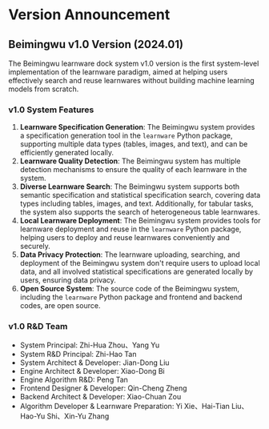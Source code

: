 # Version Announcement

## Beimingwu v1.0 Version (2024.01)

The Beimingwu learnware dock system v1.0 version is the first system-level implementation of the learnware paradigm, aimed at helping users effectively search and reuse learnwares without building machine learning models from scratch.

### v1.0 System Features

1. **Learnware Specification Generation**: The Beimingwu system provides a specification generation tool in the `learnware` Python package, supporting multiple data types (tables, images, and text), and can be efficiently generated locally.
2. **Learnware Quality Detection**: The Beimingwu system has multiple detection mechanisms to ensure the quality of each learnware in the system.
3. **Diverse Learnware Search**: The Beimingwu system supports both semantic specification and statistical specification search, covering data types including tables, images, and text. Additionally, for tabular tasks, the system also supports the search of heterogeneous table learnwares.
4. **Local Learnware Deployment**: The Beimingwu system provides tools for learnware deployment and reuse in the `learnware` Python package, helping users to deploy and reuse learnwares conveniently and securely.
5. **Data Privacy Protection**: The learnware uploading, searching, and deployment of the Beimingwu system don't require users to upload local data, and all involved statistical specifications are generated locally by users, ensuring data privacy.
6. **Open Source System**: The source code of the Beimingwu system, including the `learnware` Python package and frontend and backend codes, are open source.

### v1.0 R&D Team

- System Principal: <a href="http://cs.nju.edu.cn/zhouzh" style="text-decoration: none; color: inherit;">Zhi-Hua Zhou</a>、<a href="http://www.lamda.nju.edu.cn/yuy" style="text-decoration: none; color: inherit;">Yang Yu</a>
- System R&D Principal: <a href="http://www.lamda.nju.edu.cn/tanzh/" style="text-decoration: none; color: inherit;">Zhi-Hao Tan</a>
- System Architect & Developer: <a href="http://www.lamda.nju.edu.cn/liujd/" style="text-decoration: none; color: inherit;">Jian-Dong Liu</a>
- Engine Architect & Developer: <a href="http://www.lamda.nju.edu.cn/bixd/" style="text-decoration: none; color: inherit;">Xiao-Dong Bi</a>
- Engine Algorithm R&D: <a href="http://www.lamda.nju.edu.cn/tanp/" style="text-decoration: none; color: inherit;">Peng Tan</a>
- Frontend Designer & Developer: <a href="http://www.lamda.nju.edu.cn/zhengqc/" style="text-decoration: none; color: inherit;">Qin-Cheng Zheng</a>
- Backend Architect & Developer: Xiao-Chuan Zou
- Algorithm Developer & Learnware Preparation: <a href="http://www.lamda.nju.edu.cn/xiey/" style="text-decoration: none; color: inherit;">Yi Xie</a>、Hai-Tian Liu、Hao-Yu Shi、Xin-Yu Zhang
